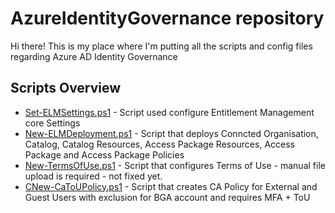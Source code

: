 # AzureIdentityGovernance repository
Hi there!
This is my place where I'm putting all the scripts and config files regarding Azure AD Identity Governance

## Scripts Overview
- [Set-ELMSettings.ps1](https://github.com/przybylskirobert/AzureIdentityGovernance/blob/master/Set-ELMSettings.ps1) - Script used configure Entitlement Management core Settings
- [New-ELMDeployment.ps1](https://github.com/przybylskirobert/AzureIdentityGovernance/blob/master/New-ELMDeployment.ps1) - Script that deploys Conncted Organisation, Catalog, Catalog Resources, Access Package Resources, Access Package and Access Package Policies
- [New-TermsOfUse.ps1](https://github.com/przybylskirobert/AzureIdentityGovernance/blob/master/New-TermsOfUse.ps1) - Script that configures Terms of Use - manual file upload is required - not fixed yet.
- [CNew-CaToUPolicy.ps1](https://github.com/przybylskirobert/AzureIdentityGovernance/blob/master/New-CaToUPolicy.ps1)  - Script that creates CA Policy for External and Guest Users with exclusion for BGA account and requires MFA + ToU
